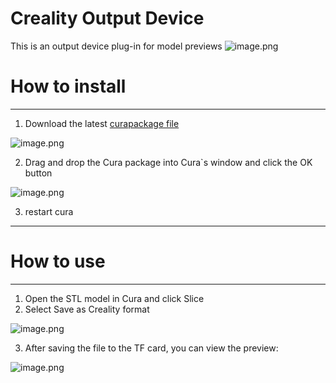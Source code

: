 Creality Output Device
=====================

This is an output device plug-in for model previews
![image.png](https://cdn.nlark.com/yuque/0/2021/png/22795356/1639548492881-1d3012d7-6164-420d-993d-c77fbced05c7.png#clientId=u57204282-6281-4&crop=0&crop=0&crop=1&crop=1&from=paste&height=480&id=u6aea2947&margin=%5Bobject%20Object%5D&name=image.png&originHeight=480&originWidth=270&originalType=binary&ratio=1&rotation=0&showTitle=false&size=171318&status=done&style=none&taskId=u0dcbbe93-b0dc-4468-b1cc-b5f2c36dc78&title=&width=270)
# How to install

---

1. Download the latest [curapackage file](https://github.com/crealitycloud/CrealityThumbnailPlugin/releases)

![image.png](https://cdn.nlark.com/yuque/0/2021/png/22795356/1639538803003-176f1ac7-5852-4107-8574-96f7909e4bd4.png#clientId=u2eed4c13-d33a-4&crop=0&crop=0&crop=1&crop=1&from=paste&height=535&id=ub5bec603&margin=%5Bobject%20Object%5D&name=image.png&originHeight=535&originWidth=1184&originalType=binary&ratio=1&rotation=0&showTitle=false&size=35736&status=done&style=none&taskId=u38c8bb42-2287-4657-921f-d180af605c4&title=&width=1184)

2. Drag and drop the Cura package into Cura`s window and click the OK button

![image.png](https://cdn.nlark.com/yuque/0/2021/png/22795356/1639546850782-1fca3aff-ff36-4323-98ec-ccb78aaba3d5.png#clientId=ue8ca2024-4847-4&crop=0&crop=0&crop=1&crop=1&from=drop&id=ube40a0e1&margin=%5Bobject%20Object%5D&name=image.png&originHeight=126&originWidth=377&originalType=binary&ratio=1&rotation=0&showTitle=false&size=9139&status=done&style=none&taskId=u3b8c42f7-a9c3-402f-a76e-bb426ee63eb&title=)

3. restart cura

---

# How to use

---

1. Open the STL model in Cura and click Slice​
1. Select Save as Creality format

![image.png](https://cdn.nlark.com/yuque/0/2021/png/22795356/1639540560987-bfd3718a-c050-40d6-bafb-9bfae795c64f.png#clientId=u2eed4c13-d33a-4&crop=0&crop=0&crop=1&crop=1&from=drop&id=uda760507&margin=%5Bobject%20Object%5D&name=image.png&originHeight=122&originWidth=333&originalType=binary&ratio=1&rotation=0&showTitle=false&size=6004&status=done&style=none&taskId=u63be5ad8-aabf-4bd2-b076-96a8475c315&title=)

3. After saving the file to the TF card, you can view the preview:

![image.png](https://cdn.nlark.com/yuque/0/2021/png/22795356/1639548421171-99b811df-8518-46ca-8004-1345ba207a51.png#clientId=ue8ca2024-4847-4&crop=0&crop=0&crop=1&crop=1&from=paste&height=624&id=u991a79f3&margin=%5Bobject%20Object%5D&name=image.png&originHeight=624&originWidth=704&originalType=binary&ratio=1&rotation=0&showTitle=false&size=520631&status=done&style=none&taskId=uc634fa32-f9a0-498d-979d-a8efd7985e4&title=&width=704)


